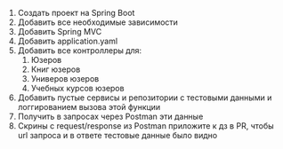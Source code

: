1. Создать проект на Spring Boot  
2. Добавить все необходимые зависимости  
3. Добавить Spring MVC  
4. Добавить application.yaml  
5. Добавить все контроллеры для:
	1. Юзеров  
	2. Книг юзеров  
	3. Универов юзеров  
	4. Учебных курсов юзеров
6. Добавить пустые сервисы и репозитории с тестовыми данными и логгированием вызова этой функции  
7. Получить в запросах через Postman эти данные
8. Скрины с request/response из Postman приложите к дз в PR, чтобы url запроса и в ответе тестовые данные было видно